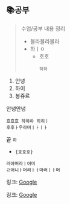 ## :books:__공부__
>수업/공부 내용 정리    
>+ 블라블라블라
>+ 하ㅣㅇ
>   + 호호
>       ```
>       하하
>       ```

1. 안녕
2. 하이
3. 봉쥬르   

안녕안녕    
```    
호호호 하하하 히히ㅣ        
후후ㅏ우라머ㅣㅏㅣㅏ
```    
끝 `하`  
+ <pre>
  <code>{호호호}</code></pre>   

```
러아머라ㅣ어미
ㄹ어니ㅏ머리ㅏㅓ마러ㅣㅏ머
```
링크: [Google][googlelink]   

[googlelink]: https://google.com "go google"   
링크: [Google](https://google.com, "googlelink")
